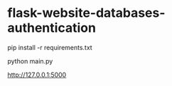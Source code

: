 # flask-website-databases-authentication


pip install -r requirements.txt


python main.py


http://127.0.0.1:5000
